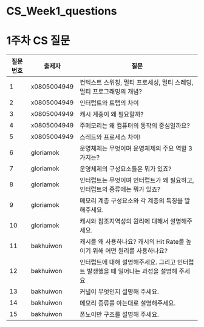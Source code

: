 # CS_Week1_questions

# 1주차 CS 질문

| 질문 번호 | 출제자 | 질문 |
| --- | --- | --- |
| 1 | x0805004949 | 컨텍스트 스위칭, 멀티 프로세싱, 멀티 스레딩, 멀티 프로그래밍의 개념? |
| 2 | x0805004949 | 인터럽트와 트랩의 차이 |
| 3 | x0805004949 | 캐시 계층이 왜 필요할까? |
| 4 | x0805004949 | 주메모리는 왜 컴퓨터의 동작의 중심일까요? |
| 5 | x0805004949 | 스레드와 프로세스 차이! |
| 6 | gloriamok | 운영체제는 무엇이며 운영체제의 주요 역할 3가지는? |
| 7 | gloriamok | 운영체제의 구성요소들은 뭐가 있죠? |
| 8 | gloriamok | 인터럽트는 무엇이며 인터럽트가 왜 필요하고, 인터럽트의 종류에는 뭐가 있죠? |
| 9 | gloriamok | 메모리 계층 구성요소와 각 계층의 특징을 말해주세요. |
| 10 | gloriamok | 캐시와 참조지역성의 원리에 대해서 설명해주세요. |
| 11 | bakhuiwon | 캐시를 왜 사용하나요? 캐시의 Hit Rate를 높이기 위해 어떤 원리를 사용하나요? |
| 12 | bakhuiwon | 인터럽트에 대해 설명해주세요. 그리고 인터럽트 발생했을 때 일어나는 과정을 설명해 주세요 |
| 13 | bakhuiwon | 커널이 무엇인지 설명해 주세요. |
| 14 | bakhuiwon | 메모리 종류를 아는대로 설명해주세요. |
| 15 | bakhuiwon | 폰노이만 구조를 설명해 주세요. |